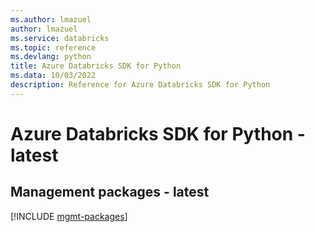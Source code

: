 ```yaml
---
ms.author: lmazuel
author: lmazuel
ms.service: databricks
ms.topic: reference
ms.devlang: python
title: Azure Databricks SDK for Python
ms.data: 10/03/2022
description: Reference for Azure Databricks SDK for Python
---
```

# Azure Databricks SDK for Python - latest

## Management packages - latest
[!INCLUDE [mgmt-packages](databricks-mgmt-index.md)]